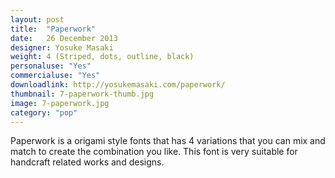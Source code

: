 ```yaml
---
layout: post
title:  "Paperwork"
date:   26 December 2013
designer: Yosuke Masaki
weight: 4 (Striped, dots, outline, black)
personaluse: "Yes"
commercialuse: "Yes"
downloadlink: http://yosukemasaki.com/paperwork/
thumbnail: 7-paperwork-thumb.jpg
image: 7-paperwork.jpg
category: "pop"
---
```


Paperwork is a origami style fonts that has 4 variations that you can mix and match to create the combination you like. This font is very suitable for handcraft related works and designs.
